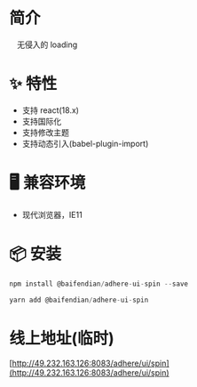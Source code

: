 # 简介
&ensp;&ensp;无侵入的 loading

# ✨ 特性
- 支持 react(18.x)
- 支持国际化
- 支持修改主题
- 支持动态引入(babel-plugin-import)

# 🖥 兼容环境
- 现代浏览器，IE11

# 📦 安装
```javascript
npm install @baifendian/adhere-ui-spin --save
``` 

```javascript
yarn add @baifendian/adhere-ui-spin
```

# 线上地址(临时)
[http://49.232.163.126:8083/adhere/ui/spin](http://49.232.163.126:8083/adhere/ui/spin)

